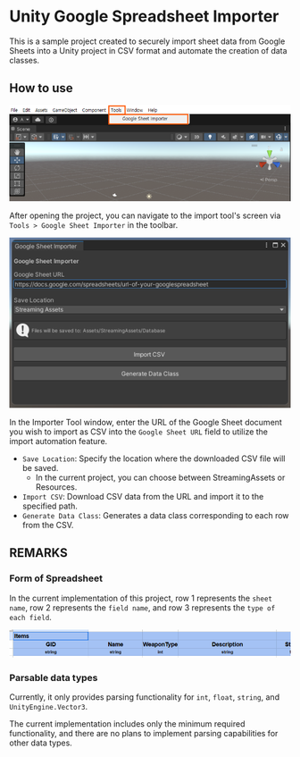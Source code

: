 ﻿# Unity Google Spreadsheet Importer

This is a sample project created to securely import sheet data from Google Sheets into a Unity project in CSV format and automate the creation of data classes.

## How to use

![Image](resources/googlesheetsutility_img_01.png)

After opening the project, you can navigate to the import tool's screen via ``Tools > Google Sheet Importer`` in the toolbar.

![Image](resources/googlesheetsutility_img_02.png)

In the Importer Tool window, enter the URL of the Google Sheet document you wish to import as CSV into the `Google Sheet URL` field to utilize the import automation feature.

* `Save Location`: Specify the location where the downloaded CSV file will be saved.
  * In the current project, you can choose between StreamingAssets or Resources.
* `Import CSV`: Download CSV data from the URL and import it to the specified path.
* `Generate Data Class`: Generates a data class corresponding to each row from the CSV.

## REMARKS

### Form of Spreadsheet

In the current implementation of this project, row 1 represents the `sheet name`, row 2 represents the `field name`, and row 3 represents the `type of each field`.

![Sample spreadsheet format](resources/googlesheetsutility_img_03.png)

### Parsable data types

Currently, it only provides parsing functionality for `int`, `float`, `string`, and `UnityEngine.Vector3`.

The current implementation includes only the minimum required functionality, and there are no plans to implement parsing capabilities for other data types.